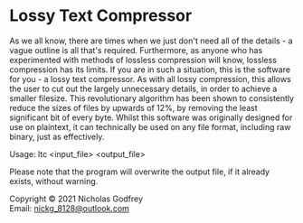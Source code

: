# Lossy Text Compressor

As we all know, there are times when we just don't need all of the details - a
vague outline is all that's required. Furthermore, as anyone who has
experimented with methods of lossless compression will know, lossless
compression has its limits. If you are in such a situation, this is the
software for you - a lossy text compressor. As with all lossy compression,
this allows the user to cut out the largely unnecessary details, in order to
achieve a smaller filesize. This revolutionary algorithm has been shown to
consistently reduce the sizes of files by upwards of 12%, by removing the
least significant bit of every byte. Whilst this software was originally
designed for use on plaintext, it can technically be used on any file format,
including raw binary, just as effectively.

Usage:	ltc <input_file> <output_file>

Please note that the program will overwrite the output file, if it already
exists, without warning.


Copyright © 2021 Nicholas Godfrey\
Email: nickg_8128@outlook.com
